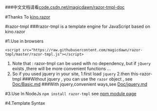 ###中文文档请看[code.csdn.net/magicdawn/razor-tmpl-doc](https://code.csdn.net/magicdawn/razor-tmpl-doc)

#Thanks To [kino.razor](https://github.com/kinogam/kino.razor)

#razor-tmpl
###razor-tmpl is a template engine for JavaScript based on kino.razor
    
#1.Use in browsers
```
<script src="https://raw.githubusercontent.com/magicdawn/razor-tmpl/master/razor-tmpl.js"></script>
```

1. Note that : razor-tmpl can be used with no dependency, but if `jQuery` exists ,there will be more convenient functions ...
2. So if you used jquery in your site, 1.first load `jquery` 2.then this-razor-tmpl
###Without jquery , you can use the `razor` object , see [Doc/Basic.md](https://github.com/magicdawn/razor-tmpl/blob/master/Doc/Basic.md)
###With jquery,convenient ways,see [Doc/jquery.md](https://github.com/magicdawn/razor-tmpl/blob/master/Doc/jQuery.md)

#3.Use In NodeJs
`npm install razor-tmpl` see [npm module page](https://npmjs.org/package/razor-tmpl)

#4.Template Syntax
    <script type="text/template">
		@{
			//code block
			var hello = "hello world";			
			var varBool=true;
            var num = 10;
            var persons = [
                { name : 'zhangsan' ,age : 18 },
                { name : 'lisi' , age : 19 }
            ];
		}
        
        @* razor comment,contents below is html content *@
		<div>@(hello)</div>

		@if(varBool)
		{
            @* if conditional statement *@
			<div>@(hello)</div>
            to evaluate a variable or expression use @(variable)
            use the @(Viewbag.blabla) to reference 
            the Viewbag passed by razor.render(template,ViewBag)
		}
        
        @* for while if no problem *@
        @while(num)
        {
            @{ num-- ;}
            <div>@(num)</div>
        }

        @* use each expression to iterate *@
        @* no meed to use "var p" to declare *@
        @each(p in persons)
        {
            name : @(p.name) <br/>
            age : @(p.age)</br>
            ---</br>
        }
	</script>
see more [Doc/Template.md](https://github.com/magicdawn/razor-tmpl/blob/master/Doc/Template.md)

#4.render speed
Comparsion : http://cnodejs.org/topic/4f16442ccae1f4aa27001109
Result : [benchmark.js](https://github.com/magicdawn/razor-tmpl/blob/master/benchmark.js)
